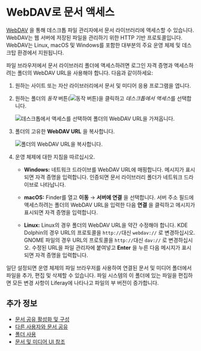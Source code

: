 # WebDAV로 문서 액세스

[WebDAV](https://en.wikipedia.org/wiki/WebDAV) 을 통해 데스크톱 파일 관리자에서 문서 라이브러리에 액세스할 수 있습니다. WebDAV는 웹 서버에 저장된 파일을 관리하기 위한 HTTP 기반 프로토콜입니다. WebDAV는 Linux, macOS 및 Windows를 포함한 대부분의 주요 운영 체제 및 데스크탑 환경에서 지원됩니다.

파일 브라우저에서 문서 라이브러리 폴더에 액세스하려면 로그인 자격 증명과 액세스하려는 폴더의 WebDAV URL을 사용해야 합니다. 다음과 같이하세요:

1. 원하는 사이트 또는 자산 라이브러리에서 문서 및 미디어 응용 프로그램을 엽니다.

1. 원하는 폴더의 *동작* 버튼(![동작 버튼](../../../images/icon-actions.png))을 클릭하고 *데스크톱에서 액세스*를 선택합니다.

   ![데스크톱에서 액세스를 선택하여 폴더의 WebDAV URL을 가져옵니다.](./accessing-documents-with-webdav/images/01.png)

1. 폴더의 고유한 **WebDAV URL** 을 복사합니다.

   ![폴더의 WebDAV URL을 복사합니다.](./accessing-documents-with-webdav/images/02.png)

1. 운영 체제에 대한 지침을 따르십시오.

   * **Windows:** 네트워크 드라이브를 WebDAV URL에 매핑합니다. 메시지가 표시되면 자격 증명을 입력합니다. 인증되면 문서 라이브러리 폴더가 네트워크 드라이브로 나타납니다.

   * **macOS:** Finder를 열고 **이동** &rarr; **서버에 연결** 을 선택합니다. 서버 주소 필드에 액세스하려는 폴더의 WebDAV URL을 입력한 다음 **연결** 을 클릭하고 메시지가 표시되면 자격 증명을 입력합니다.

   * **Linux:** Linux의 경우 폴더의 WebDAV URL을 약간 수정해야 합니다. KDE Dolphin의 경우 URL의 프로토콜을 `http://`대신 `webdav://` 로 변경하십시오. GNOME 파일의 경우 URL의 프로토콜을 `http://`대신 `dav://` 로 변경하십시오. 수정된 URL을 파일 관리자에 붙여넣고 **Enter** 을 누른 다음 메시지가 표시되면 자격 증명을 입력합니다.

일단 설정되면 운영 체제의 파일 브라우저를 사용하여 연결된 문서 및 미디어 폴더에서 파일을 추가, 편집 및 삭제할 수 있습니다. 파일 시스템의 이 폴더에 있는 파일을 편집하면 모든 변경 사항이 Liferay에 나타나고 파일의 부 버전이 증가합니다.

## 추가 정보

* [문서 공유 활성화 및 구성](./managing-document-access/enabling-and-configuring-sharing.md)
* [다른 사용자와 문서 공유](./managing-document-access/sharing-documents-with-other-users.md)
* [폴더 사용](../uploading-and-managing/using-folders.md)
* [문서 및 미디어 UI 참조](../documents-and-media-ui-reference.md)
